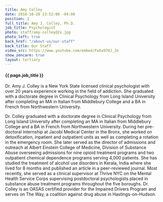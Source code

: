 ```yaml
---
title: Amy Colley
date: 2018-10-28 23:52:00 -04:00
position: 1
full_title: Amy J. Colley, Ph.D.
job_title: Psychologist
photo: staff/amy-colley@2x.jpg
photo_left: true
back_href: "/about-us/our-staff"
back_title: Our Staff
video_src: https://www.youtube.com/embed/Fw5a970J_2o
show_zencare: true
layout: tertiary
---
```


#### {{ page.job_title }}

Dr. Amy J. Colley is a New York State licensed clinical psychologist with over 20 years experience working in the field of addiction. She graduated with a doctorate degree in Clinical Psychology from Long Island University after completing an MA in Italian from Middlebury College and a BA in French from Northwestern University.

Dr. Colley graduated with a doctorate degree in Clinical Psychology from Long Island University after completing an MA in Italian from Middlebury College and a BA in French from Northwestern University.  During her pre-doctoral internship at Jacobi Medical Center in the Bronx, she worked on detoxification, inpatient and outpatient units as well as completing a rotation in the emergency room.  She later served as the director of admissions and outreach at Albert Einstein College of Medicine, Division of Substance Abuse overseeing admissions for nine opioid treatment programs and two outpatient chemical dependence programs serving 4,000 patients.  She has studied the treatment of alcohol use disorders in Kerala, India where she lived for 8 months and published an article in a peer-reviewed journal.  Most recently, she served as a clinical supervisor at Thrive NYC on the Mental Health Service Corps supervising postdoctoral psychologists placed in substance abuse treatment programs throughout the five boroughs.  Dr. Colley is an OASAS certified provider for the Impaired Drivers Program and serves on The Way, a coalition against drug abuse in Hastings-on-Hudson.
